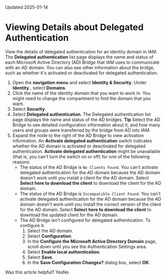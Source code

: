 Updated 2025-01-14
# Viewing Details about Delegated Authentication
View the details of delegated authentication for an identity domain in IAM.
The **Delegated authentication** list page displays the name and status of each Microsoft Active Directory (AD) Bridge that IAM uses to communicate with an AD domain. You can also see other information about the bridge, such as whether it's activated or deactivated for delegated authentication.
  1. Open the **navigation menu** and select **Identity & Security**. Under **Identity** , select **Domains**.
  2. Click the name of the identity domain that you want to work in. You might need to change the compartment to find the domain that you want.
  3. Select **Security**.
  4. Select **Delegated authentication**.
The Delegated authentication list page displays the name and status of the AD bridges.
**Tip** Select the AD Bridge to see detailed configuration information about it, and how many users and groups were transferred by the bridge from AD into IAM.
  5. Expand the node to the right of the AD Bridge to view activation information.
An **Activate delegated authentication** switch indicates whether the AD domain is activated or deactivated for delegated authentication.
**Activate delegated authentication** might be unavailable (that is, you can't turn the switch on or off) for one of the following reasons:
     * The status of the AD Bridge is `No Clients Found`. You can't activate delegated authentication for the AD domain because the AD domain doesn't work until you install a client for the AD domain. Select **Select here to download the client** to download the client for the AD domain.
     * The status of the AD Bridge is `Incompatible Client Found`. You can't activate delegated authentication for the AD domain because the AD domain doesn't work until you install the correct version of the client for the AD domain. Select **Select here to download the client** to download the updated client for the AD domain.
     * The AD Bridge isn't configured for delegated authentication. To configure it:
       1. Select the AD domain.
       2. Select **Configuration**.
       3. In the **Configure the Microsoft Active Directory Domain** page, scroll down until you see the Authentication Settings area.
       4. Select **Enable local authentication**.
       5. Select **Save**.
       6. In the **Save Configuration Changes?** dialog box, select **OK**.


Was this article helpful?
YesNo

